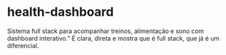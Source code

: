 # health-dashboard
Sistema full stack para acompanhar treinos, alimentação e sono com dashboard interativo.” É clara, direta e mostra que é full stack, que já é um diferencial.
